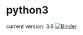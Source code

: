 # python3
current version: 3.6
[![Binder](https://mybinder.org/badge_logo.svg)](https://mybinder.org/v2/gh/Tsyshiu/python3.6/master?filepath=Index.ipynb)
